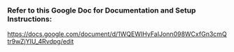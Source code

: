 ### ****Refer to this Google Doc for Documentation and Setup Instructions:****

https://docs.google.com/document/d/1WQEWIHyFaIJonn098WCxfGn3cmQtr9wZjYIU_4Rvdpg/edit

